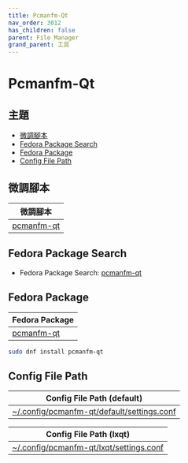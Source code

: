 ```yaml
---
title: Pcmanfm-Qt
nav_order: 3012
has_children: false
parent: File Manager
grand_parent: 工具
---
```



# Pcmanfm-Qt




## 主題

* [微調腳本](#微調腳本)
* [Fedora Package Search](#fedora-package-search)
* [Fedora Package](#fedora-package)
* [Config File Path](#config-file-path)




## 微調腳本

| 微調腳本 |
| --- |
| [pcmanfm-qt](https://github.com/samwhelp/ultramarine-adjustment/tree/main/prototype/main/tool-config/part/pcmanfm-qt) |




## Fedora Package Search

* Fedora Package Search: [pcmanfm-qt](https://packages.fedoraproject.org/search?query=pcmanfm-qt)




## Fedora Package

| Fedora Package |
| -------------- |
| [pcmanfm-qt](https://packages.fedoraproject.org/pkgs/pcmanfm-qt/pcmanfm-qt/) |

``` sh
sudo dnf install pcmanfm-qt
```




## Config File Path

| Config File Path (default) |
| --- |
| [~/.config/pcmanfm-qt/default/settings.conf](https://github.com/samwhelp/ultramarine-adjustment/tree/main/prototype/main/tool-config/part/pcmanfm-qt/asset/overlay/etc/skel/.config/pcmanfm-qt/default/settings.conf) |


| Config File Path (lxqt) |
| --- |
| [~/.config/pcmanfm-qt/lxqt/settings.conf](https://github.com/samwhelp/ultramarine-adjustment/tree/main/prototype/main/tool-config/part/pcmanfm-qt/asset/overlay/etc/skel/.config/pcmanfm-qt/lxqt/settings.conf) |
